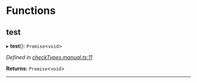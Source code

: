 

# Functions

<a id="test"></a>

##  test

▸ **test**(): `Promise`<`void`>

*Defined in [checkTypes.manual.ts:11](https://github.com/polkadot-js/api/blob/f4119bf/packages/api/src/checkTypes.manual.ts#L11)*

**Returns:** `Promise`<`void`>

___

